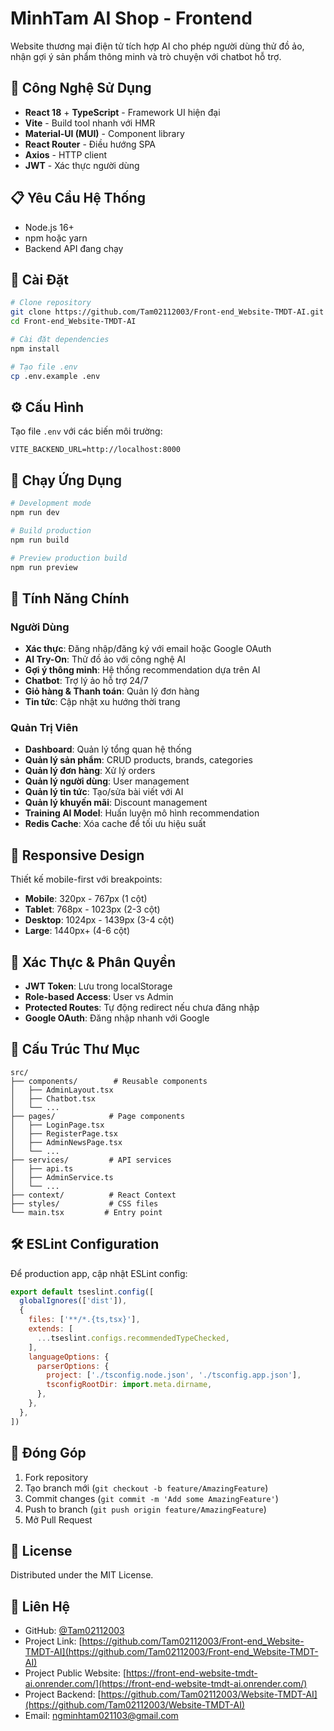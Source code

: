 # MinhTam AI Shop - Frontend

Website thương mại điện tử tích hợp AI cho phép người dùng thử đồ ảo, nhận gợi ý sản phẩm thông minh và trò chuyện với chatbot hỗ trợ.<cite></cite>

## 🚀 Công Nghệ Sử Dụng

- **React 18** + **TypeScript** - Framework UI hiện đại
- **Vite** - Build tool nhanh với HMR
- **Material-UI (MUI)** - Component library
- **React Router** - Điều hướng SPA
- **Axios** - HTTP client
- **JWT** - Xác thực người dùng

<cite></cite>

## 📋 Yêu Cầu Hệ Thống

- Node.js 16+ 
- npm hoặc yarn
- Backend API đang chạy

<cite></cite>

## 🔧 Cài Đặt

```bash
# Clone repository
git clone https://github.com/Tam02112003/Front-end_Website-TMDT-AI.git
cd Front-end_Website-TMDT-AI

# Cài đặt dependencies
npm install

# Tạo file .env
cp .env.example .env
```

<cite></cite>

## ⚙️ Cấu Hình

Tạo file `.env` với các biến môi trường:

```env
VITE_BACKEND_URL=http://localhost:8000
```

<cite></cite>

## 🏃 Chạy Ứng Dụng

```bash
# Development mode
npm run dev

# Build production
npm run build

# Preview production build
npm run preview
```

<cite></cite>

## 📱 Tính Năng Chính

### Người Dùng
- **Xác thực**: Đăng nhập/đăng ký với email hoặc Google OAuth
- **AI Try-On**: Thử đồ ảo với công nghệ AI
- **Gợi ý thông minh**: Hệ thống recommendation dựa trên AI
- **Chatbot**: Trợ lý ảo hỗ trợ 24/7 
- **Giỏ hàng & Thanh toán**: Quản lý đơn hàng
- **Tin tức**: Cập nhật xu hướng thời trang

### Quản Trị Viên
- **Dashboard**: Quản lý tổng quan hệ thống 
- **Quản lý sản phẩm**: CRUD products, brands, categories
- **Quản lý đơn hàng**: Xử lý orders
- **Quản lý người dùng**: User management
- **Quản lý tin tức**: Tạo/sửa bài viết với AI 
- **Quản lý khuyến mãi**: Discount management
- **Training AI Model**: Huấn luyện mô hình recommendation
- **Redis Cache**: Xóa cache để tối ưu hiệu suất

<cite></cite>

## 🎨 Responsive Design

Thiết kế mobile-first với breakpoints:

- **Mobile**: 320px - 767px (1 cột)
- **Tablet**: 768px - 1023px (2-3 cột)
- **Desktop**: 1024px - 1439px (3-4 cột)
- **Large**: 1440px+ (4-6 cột)

<cite></cite>

## 🔐 Xác Thực & Phân Quyền

- **JWT Token**: Lưu trong localStorage
- **Role-based Access**: User vs Admin
- **Protected Routes**: Tự động redirect nếu chưa đăng nhập
- **Google OAuth**: Đăng nhập nhanh với Google 

<cite></cite>

## 📁 Cấu Trúc Thư Mục

```
src/
├── components/        # Reusable components
│   ├── AdminLayout.tsx
│   ├── Chatbot.tsx
│   └── ...
├── pages/            # Page components
│   ├── LoginPage.tsx
│   ├── RegisterPage.tsx
│   ├── AdminNewsPage.tsx
│   └── ...
├── services/         # API services
│   ├── api.ts
│   ├── AdminService.ts
│   └── ...
├── context/          # React Context
├── styles/           # CSS files
└── main.tsx         # Entry point
```

<cite></cite>

## 🛠️ ESLint Configuration

Để production app, cập nhật ESLint config: 

```js
export default tseslint.config([
  globalIgnores(['dist']),
  {
    files: ['**/*.{ts,tsx}'],
    extends: [
      ...tseslint.configs.recommendedTypeChecked,
    ],
    languageOptions: {
      parserOptions: {
        project: ['./tsconfig.node.json', './tsconfig.app.json'],
        tsconfigRootDir: import.meta.dirname,
      },
    },
  },
])
```

<cite></cite>

## 🤝 Đóng Góp

1. Fork repository
2. Tạo branch mới (`git checkout -b feature/AmazingFeature`)
3. Commit changes (`git commit -m 'Add some AmazingFeature'`)
4. Push to branch (`git push origin feature/AmazingFeature`)
5. Mở Pull Request

<cite></cite>

## 📄 License

Distributed under the MIT License.

<cite></cite>

## 📧 Liên Hệ

- GitHub: [@Tam02112003](https://github.com/Tam02112003)
- Project Link: [https://github.com/Tam02112003/Front-end_Website-TMDT-AI](https://github.com/Tam02112003/Front-end_Website-TMDT-AI)
- Project Public Website: [https://front-end-website-tmdt-ai.onrender.com/](https://front-end-website-tmdt-ai.onrender.com/)
- Project Backend: [https://github.com/Tam02112003/Website-TMDT-AI](https://github.com/Tam02112003/Website-TMDT-AI)
- Email: ngminhtam021103@gmail.com
<cite></cite>
